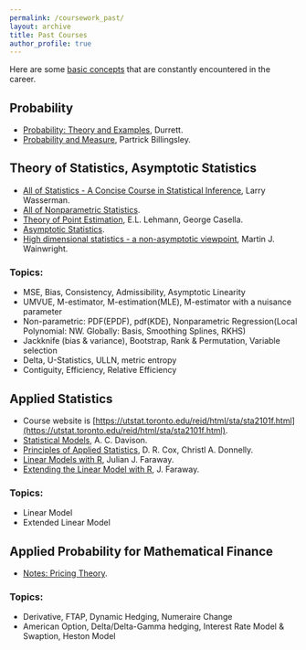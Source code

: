 ```yaml
---
permalink: /coursework_past/
layout: archive
title: Past Courses
author_profile: true
---
```


Here are some [basic concepts](/concepts/) that are constantly encountered in the career.

## Probability
- [Probability: Theory and Examples](https://services.math.duke.edu/~rtd/PTE/PTE5_011119.pdf), Durrett.
- [Probability and Measure](https://book.douban.com/subject/1650731/), Partrick Billingsley.

## Theory of Statistics, Asymptotic Statistics
- [All of Statistics - A Concise Course in Statistical Inference](https://www.springer.com/gp/book/9780387402727), Larry Wasserman.
- [All of Nonparametric Statistics](https://link.springer.com/book/10.1007/0-387-30623-4).
- [Theory of Point Estimation](https://www.springer.com/gp/book/9780387985022), E.L. Lehmann, George Casella.
- [Asymptotic Statistics](https://www.cambridge.org/core/books/asymptotic-statistics/A3C7DAD3F7E66A1FA60E9C8FE132EE1D).
- [High dimensional statistics - a non-asymptotic viewpoint](https://b-ok.cc/book/3709600/589a72), Martin J. Wainwright.

### Topics:
- MSE, Bias, Consistency, Admissibility, Asymptotic Linearity
- UMVUE, M-estimator, M-estimation(MLE), M-estimator with a nuisance parameter
- Non-parametric: PDF(EPDF), pdf(KDE), Nonparametric Regression(Local Polynomial: NW. Globally: Basis, Smoothing Splines, RKHS)
- Jackknife (bias & variance), Bootstrap, Rank & Permutation, Variable selection
- Delta, U-Statistics, ULLN, metric entropy
- Contiguity, Efficiency, Relative Efficiency

## Applied Statistics
- Course website is [https://utstat.toronto.edu/reid/html/sta/sta2101f.html](https://utstat.toronto.edu/reid/html/sta/sta2101f.html).
- [Statistical Models](https://b-ok.cc/book/1209087/93f989), A. C. Davison.
- [Principles of Applied Statistics](https://b-ok.cc/book/1203616/839efa), D. R. Cox, Christl A. Donnelly.
- [Linear Models with R](https://julianfaraway.github.io/faraway/LMR/), Julian J. Faraway.
- [Extending the Linear Model with R](https://julianfaraway.github.io/faraway/ELM/), J. Faraway.

### Topics:
- Linear Model
- Extended Linear Model

## Applied Probability for Mathematical Finance
- [Notes: Pricing Theory](/PricingTheoryNotes/).

### Topics:
- Derivative, FTAP, Dynamic Hedging, Numeraire Change
- American Option, Delta/Delta-Gamma hedging, Interest Rate Model & Swaption, Heston Model
